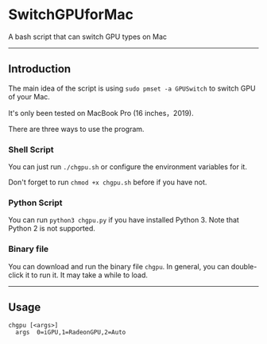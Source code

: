 # SwitchGPUforMac
A bash script that can switch GPU types on Mac

----

## Introduction
The main idea of the script is using `sudo pmset -a GPUSwitch` to switch GPU of your Mac.

It's only been tested on MacBook Pro (16 inches，2019).

There are three ways to use the program.

### Shell Script

You can just run `./chgpu.sh` or configure the environment variables for it.

Don't forget to run `chmod +x chgpu.sh` before if you have not.

### Python Script

You can run `python3 chgpu.py` if you have installed Python 3. Note that Python 2 is not supported.

### Binary file

You can download and run the binary file `chgpu`. In general, you can double-click it to run it. It may take a while to load.

----

## Usage
```
chgpu [<args>]
  args  0=iGPU,1=RadeonGPU,2=Auto
```
